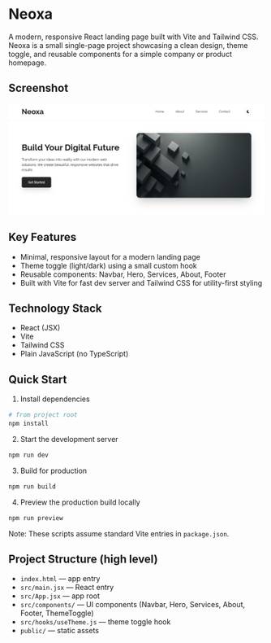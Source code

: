 # Neoxa

A modern, responsive React landing page built with Vite and Tailwind CSS. Neoxa is a small single-page project showcasing a clean design, theme toggle, and reusable components for a simple company or product homepage.

## Screenshot

![Homepage screenshot](public/Home.png)

## Key Features

- Minimal, responsive layout for a modern landing page
- Theme toggle (light/dark) using a small custom hook
- Reusable components: Navbar, Hero, Services, About, Footer
- Built with Vite for fast dev server and Tailwind CSS for utility-first styling

## Technology Stack

- React (JSX)
- Vite
- Tailwind CSS
- Plain JavaScript (no TypeScript)

## Quick Start

1. Install dependencies

```bash
# from project root
npm install
```

2. Start the development server

```bash
npm run dev
```

3. Build for production

```bash
npm run build
```

4. Preview the production build locally

```bash
npm run preview
```

Note: These scripts assume standard Vite entries in `package.json`.

## Project Structure (high level)

- `index.html` — app entry
- `src/main.jsx` — React entry
- `src/App.jsx` — app root
- `src/components/` — UI components (Navbar, Hero, Services, About, Footer, ThemeToggle)
- `src/hooks/useTheme.js` — theme toggle hook
- `public/` — static assets
